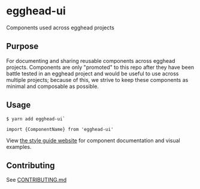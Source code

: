 # egghead-ui

Components used across egghead projects

## Purpose

For documenting and sharing reusable components across egghead projects. Components are only "promoted" to this repo after they have been battle tested in an egghead project and would be useful to use across multiple projects; because of this, we strive to keep these components as minimal and composable as possible.

## Usage

```
$ yarn add egghead-ui`
```

```
import {ComponentName} from 'egghead-ui'
```

View [the style guide website](https://styleguide.egghead.io) for component documentation and visual examples.

## Contributing

See [CONTRIBUTING.md](CONTRIBUTING.md)
